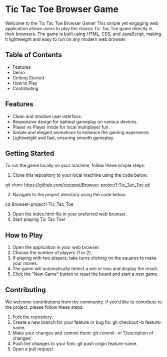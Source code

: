 # Tic Tac Toe Browser Game
 Welcome to the Tic Tac Toe Browser Game! This simple yet engaging web application allows users to play the classic Tic Tac Toe game directly in their browsers. The game is built using HTML, CSS, and JavaScript, making it lightweight and easy to run on any modern web browser.

## Table of Contents
- Features
- Demo
- Getting Started
- How to Play
- Contributing

## Features
- Clean and intuitive user interface.
- Responsive design for optimal gameplay on various devices.
- Player vs Player mode for local multiplayer fun.
- Simple and elegant animations to enhance the gaming experience.
- Lightweight and fast, ensuring smooth gameplay.

## Getting Started
To run the game locally on your machine, follow these simple steps:

1. Clone this repository to your local machine using the code below:

git clone https://github.com/cpeppsi/Browser-project1-Tic_Tac_Toe.git

2. Navigate to the project directory using the code below:

cd Browser-project1-Tic_Tac_Toe

3. Open the index.html file in your preferred web browser.
3. Start playing Tic Tac Toe!

## How to Play
1. Open the application in your web browser.
1. Choose the number of players (1 or 2).
1. If playing with two players, take turns clicking on the squares to make your moves.
4. The game will automatically detect a win or loss and display the result.
4. Click the "New Game" button to reset the board and start a new game.

## Contributing
We welcome contributions from the community. If you'd like to contribute to the project, please follow these steps:

1. Fork the repository.
1. Create a new branch for your feature or bug fix: git checkout -b feature-name.
3. Make your changes and commit them: git commit -m 'Description of changes'.
3. Push the changes to your fork: git push origin feature-name.
3. Open a pull request.
